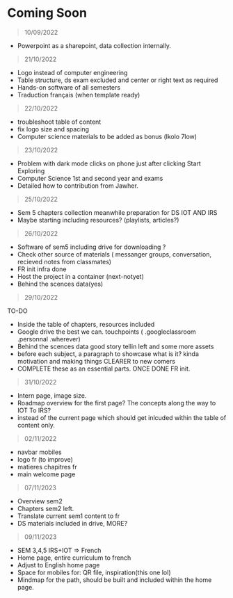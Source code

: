 <br>
<br>

# Coming Soon

> 10/09/2022
- Powerpoint as a sharepoint, data collection internally. 

> 21/10/2022

- Logo instead of computer engineering
- Table structure, ds exam excluded and center or right text as required
- Hands-on software of all semesters
- Traduction français (when template ready)



> 22/10/2022

- troubleshoot table of content 
- fix logo size and spacing
- Computer science materials to be added as bonus (lkolo 7low)

> 23/10/2022

- Problem with dark mode clicks on phone just after clicking Start Exploring
- Computer Science 1st and second year and exams
- Detailed how to contribution from Jawher.

> 25/10/2022

- Sem 5 chapters collection meanwhile preparation for DS IOT AND IRS
- Maybe starting including resources? (playlists, articles?)

> 26/10/2022

- Software of sem5 including drive for downloading ?
- Check other source of materials ( messanger groups, conversation, recieved notes from classmates)
- FR init infra done
- Host the project in a container (next-notyet)
- Behind the scences data(yes)

> 29/10/2022

TO-DO
- Inside the table of chapters, resources included
- Google drive the best we can. touchpoints ( .googleclassroom .personnal .wherever)
- Behind the scences data good story tellin left and some more assets
- before each subject, a paragraph to showcase what is it? kinda motivation and making things CLEARER to new comers
- COMPLETE these as an essential parts. ONCE DONE FR init.

> 31/10/2022

- Intern page, image size.
- Roadmap overview for the first page? The concepts along the way to IOT To IRS?
- instead of the current page which should get inlcuded within the table of content only.

> 02/11/2022

- navbar mobiles
- logo fr (to improve)
- matieres chapitres fr
- main welcome page
 
> 07/11/2023

- Overview sem2
- Chapters sem2 left.
- Translate current sem1 content to fr
- DS materials included in drive, MORE?

> 09/11/2023

- SEM 3,4,5 IRS+IOT => French
- Home page, entire curriculum to french
- Adjust to English home page 
- Space for mobiles for: QR file, inspiration(this one lol)
- Mindmap for the path, should be built and included within the home page.
